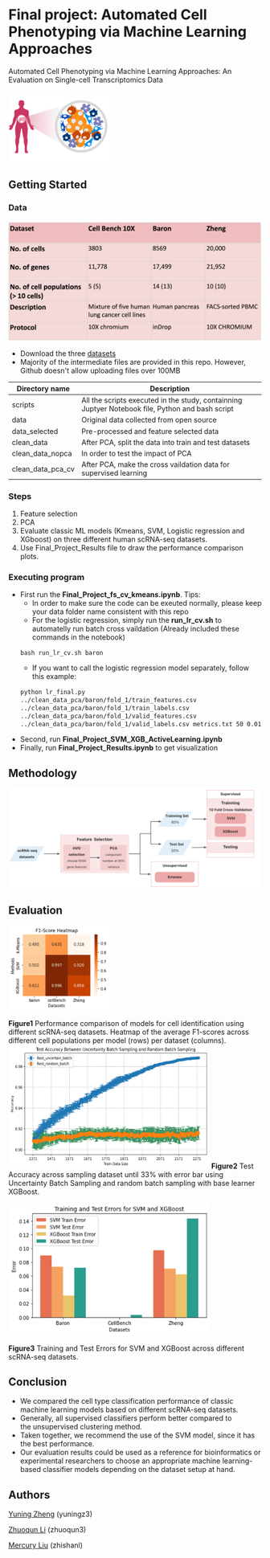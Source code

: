 # Final project: Automated Cell Phenotyping via Machine Learning Approaches

Automated Cell Phenotyping via Machine Learning Approaches: An Evaluation on Single-cell Transcriptomics Data

<img src="./figs/1.png" alt="phenotype" width="200"/>

## Getting Started

### Data
![dataset](./figs/table.png)
* Download the three [datasets](https://drive.google.com/drive/folders/1-SKsM-LK9L2UCy271y6QzFN6_-I1M3AZ?usp=sharing)
* Majority of the intermediate files are provided in this repo. However, Github doesn't allow uploading files over 100MB

| Directory  name | Description |
|--|--|
| scripts| All the scripts executed in the study, containning Juptyer Notebook file, Python and bash script|
| data | Original data collected from open source|
| data_selected | Pre-processed and feature selected data|
| clean_data | After PCA, split the data into train and test datasets|
| clean_data_nopca | In order to test the impact of PCA|
| clean_data_pca_cv | After PCA, make the cross vaildation data for supervised learning|

### Steps

1. Feature selection
2. PCA
3. Evaluate classic ML models (Kmeans, SVM, Logistic regression and XGboost) on three different human scRNA-seq datasets.
4. Use Final_Project_Results file to draw the performance comparison plots. 

### Executing program


* First run the **Final_Project_fs_cv_kmeans.ipynb**. Tips:
    * In order to make sure the code can be exeuted normally, please keep your data folder name consistent with this repo
    * For the logistic regression, simply run the **run_lr_cv.sh** to automatelly run batch cross vaildation (Already included these commands in the notebook) 
    ```
    bash run_lr_cv.sh baron
    ```
    * If you want to call the logistic regression model separately, follow this example:
    ```
    python lr_final.py ../clean_data_pca/baron/fold_1/train_features.csv ../clean_data_pca/baron/fold_1/train_labels.csv ../clean_data_pca/baron/fold_1/valid_features.csv ../clean_data_pca/baron/fold_1/valid_labels.csv metrics.txt 50 0.01
    ```
* Second, run **Final_Project_SVM_XGB_ActiveLearning.ipynb**
* Finally, run **Final_Project_Results.ipynb** to get visualization

## Methodology
![workflow](./figs/method.png)

## Evaluation
<img src="./figs/f1.png" alt="Figure1" width="200"/>

**Figure1** Performance comparison of models for cell identification using different scRNA-seq datasets. Heatmap of the average F1-scores across different cell populations per model (rows) per dataset (columns).
<img src="./figs/activelearning.png" alt="Figure2" width="400"/>
**Figure2** Test Accuracy across sampling dataset until 33% with error bar using Uncertainty Batch Sampling and random batch sampling with base learner XGBoost.

<img src="./figs/testerrors.png" alt="Figure3" width="400"/>

**Figure3** Training and Test Errors for SVM and XGBoost across different scRNA-seq datasets.

## Conclusion
 - We compared the cell type classification performance of classic machine learning models based on different scRNA-seq datasets.
 - Generally, all supervised classifiers perform better compared to the unsupervised clustering method. 
- Taken together, we recommend the use of the SVM model, since it has the best performance. 
- Our evaluation results could be used as a reference for bioinformatics or experimental researchers to choose an appropriate machine learning-based classifier models depending on the dataset setup at hand.

## Authors


[Yuning Zheng](https://github.com/igemiracle) (yuningz3)

[Zhuoqun Li](https://github.com/ZhuoqunLi111) (zhuoqun3)

[Mercury Liu](https://github.com/Europix) (zhishanl)

